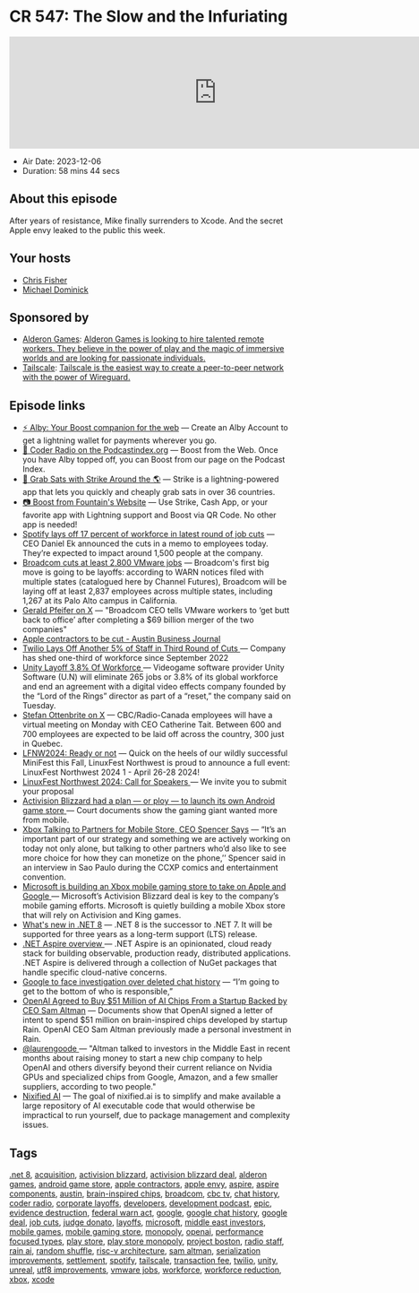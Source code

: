 # CR 547: The Slow and the Infuriating

<iframe src="https://player.fireside.fm/v2/MLf2ZzhC+SCej-n0C?theme=dark" width="740" height="200" frameborder="0" scrolling="no"></iframe>

* Air Date: 2023-12-06
* Duration: 58 mins 44 secs

## About this episode

After years of resistance, Mike finally surrenders to Xcode. And the secret Apple envy leaked to the public this week.

## Your hosts
* [Chris Fisher](https://coder.show/hosts/chrislas)
* [Michael Dominick](https://coder.show/hosts/michael)

## Sponsored by

  * [Alderon Games](https://alderon.games/coder): [Alderon Games is looking to hire talented remote workers. They believe in the power of play and the magic of immersive worlds and are looking for passionate individuals.](https://alderon.games/coder)
  * [Tailscale](https://tailscale.com/coder): [Tailscale is the easiest way to create a peer-to-peer network with the power of Wireguard. ](https://tailscale.com/coder)



## Episode links

  * [⚡ Alby: Your Boost companion for the web](https://getalby.com/ "⚡ Alby: Your Boost companion for the web") — Create an Alby Account to get a lightning wallet for payments wherever you go. 
  * [🎉 Coder Radio on the Podcastindex.org](https://podcastindex.org/podcast/487548 "🎉 Coder Radio on the Podcastindex.org") — Boost from the Web. Once you have Alby topped off, you can Boost from our page on the Podcast Index.
  * [🔌 Grab Sats with Strike Around the 🌎](https://strike.me/download/ "🔌 Grab Sats with Strike Around the 🌎") — Strike is a lightning-powered app that lets you quickly and cheaply grab sats in over 36 countries. 
  * [📷 Boost from Fountain's Website](https://www.fountain.fm/show/OWdse4h3MzNbS8Og5RJk "📷 Boost from Fountain's Website") — Use Strike, Cash App, or your favorite app with Lightning support and Boost via QR Code. No other app is needed! 
  * [Spotify lays off 17 percent of workforce in latest round of job cuts](https://www.theverge.com/2023/12/4/23987335/spotify-layoffs-17-percent-profitability-cost-cutting "Spotify lays off 17 percent of workforce in latest round of job cuts") — CEO Daniel Ek announced the cuts in a memo to employees today. They’re expected to impact around 1,500 people at the company. 
  * [Broadcom cuts at least 2,800 VMware jobs](https://arstechnica.com/information-technology/2023/12/broadcom-cuts-at-least-2800-vmware-jobs-following-69-billion-acquisition/ "Broadcom cuts at least 2,800 VMware jobs") — Broadcom's first big move is going to be layoffs: according to WARN notices filed with multiple states (catalogued here by Channel Futures), Broadcom will be laying off at least 2,837 employees across multiple states, including 1,267 at its Palo Alto campus in California.
  * [Gerald Pfeifer on X](https://twitter.com/GeraldPfeifer/status/1731703256454250629 "Gerald Pfeifer on X") — "Broadcom CEO tells VMware workers to ‘get butt back to office’ after completing a $69 billion merger of the two companies"
  * [Apple contractors to be cut - Austin Business Journal](https://www.bizjournals.com/austin/news/2023/11/30/cognizant-technology-solutions-layoffs-apple.html "Apple contractors to be cut - Austin Business Journal")
  * [Twilio Lays Off Another 5% of Staff in Third Round of Cuts ](https://www.bloomberg.com/news/articles/2023-12-04/twilio-to-cut-another-5-of-workforce-in-third-round-of-layoffs "Twilio Lays Off Another 5% of Staff in Third Round of Cuts ") — Company has shed one-third of workforce since September 2022
  * [Unity Layoff 3.8% Of Workforce ](https://gamefromscratch.com/unity-layoff-3-8-of-workforce-weta-digital-closed/ "Unity Layoff 3.8% Of Workforce ") — Videogame software provider Unity Software (U.N) will eliminate 265 jobs or 3.8% of its global workforce and end an agreement with a digital video effects company founded by the “Lord of the Rings” director as part of a “reset,” the company said on Tuesday.
  * [Stefan Ottenbrite on X](https://twitter.com/StefanM411/status/1731491851234955642 "Stefan Ottenbrite on X") — CBC/Radio-Canada employees will have a virtual meeting on Monday with CEO Catherine Tait. Between 600 and 700 employees are expected to be laid off across the country, 300 just in Quebec. 
  * [LFNW2024: Ready or not](https://discuss.lfnw.org/t/lfnw2024-ready-or-not/698 "LFNW2024: Ready or not") — Quick on the heels of our wildly successful MiniFest this Fall, LinuxFest Northwest is proud to announce a full event: LinuxFest Northwest 2024 1 - April 26-28 2024!
  * [LinuxFest Northwest 2024: Call for Speakers ](https://sessionize.com/lfnw2024 "LinuxFest Northwest 2024: Call for Speakers ") — We invite you to submit your proposal 
  * [Activision Blizzard had a plan — or ploy — to launch its own Android game store ](https://www.theverge.com/23981939/activision-blizzard-king-project-boston-android-app-store-games-candy-crush "Activision Blizzard had a plan — or ploy — to launch its own Android game store ") — Court documents show the gaming giant wanted more from mobile.
  * [Xbox Talking to Partners for Mobile Store, CEO Spencer Says](https://www.bnnbloomberg.ca/xbox-talking-to-partners-for-mobile-store-ceo-spencer-says-1.2005610 "Xbox Talking to Partners for Mobile Store, CEO Spencer Says") — “It’s an important part of our strategy and something we are actively working on today not only alone, but talking to other partners who’d also like to see more choice for how they can monetize on the phone,’’ Spencer said in an interview in Sao Paulo during the CCXP comics and entertainment convention. 
  * [Microsoft is building an Xbox mobile gaming store to take on Apple and Google ](https://www.theverge.com/2022/10/19/23411972/microsoft-xbox-mobile-store-games "Microsoft is building an Xbox mobile gaming store to take on Apple and Google ") — Microsoft’s Activision Blizzard deal is key to the company’s mobile gaming efforts. Microsoft is quietly building a mobile Xbox store that will rely on Activision and King games.
  * [What's new in .NET 8](https://learn.microsoft.com/en-us/dotnet/core/whats-new/dotnet-8 "What's new in .NET 8") — .NET 8 is the successor to .NET 7. It will be supported for three years as a long-term support (LTS) release.
  * [.NET Aspire overview ](https://learn.microsoft.com/en-us/dotnet/aspire/get-started/aspire-overview ".NET Aspire overview ") — .NET Aspire is an opinionated, cloud ready stack for building observable, production ready, distributed applications.​ .NET Aspire is delivered through a collection of NuGet packages that handle specific cloud-native concerns.
  * [Google to face investigation over deleted chat history](https://www.androidheadlines.com/2023/12/google-to-face-investigation-over-deleted-chat-history.html "Google to face investigation over deleted chat history") — “I’m going to get to the bottom of who is responsible,”
  * [OpenAI Agreed to Buy $51 Million of AI Chips From a Startup Backed by CEO Sam Altman](https://www.wired.com/story/openai-buy-ai-chips-startup-sam-altman/ "OpenAI Agreed to Buy $51 Million of AI Chips From a Startup Backed by CEO Sam Altman") — Documents show that OpenAI signed a letter of intent to spend $51 million on brain-inspired chips developed by startup Rain. OpenAI CEO Sam Altman previously made a personal investment in Rain.
  * [@laurengoode ](https://www.threads.net/@laurengoode/post/C0Z3zq1SImz "@laurengoode ") — "Altman talked to investors in the Middle East in recent months about raising money to start a new chip company to help OpenAI and others diversify beyond their current reliance on Nvidia GPUs and specialized chips from Google, Amazon, and a few smaller suppliers, according to two people."
  * [Nixified AI](https://nixified.ai/ "Nixified AI") — The goal of nixified.ai is to simplify and make available a large repository of AI executable code that would otherwise be impractical to run yourself, due to package management and complexity issues.



## Tags

[.net 8](https://coder.show/tags/.net%208), [acquisition](https://coder.show/tags/acquisition), [activision blizzard](https://coder.show/tags/activision%20blizzard), [activision blizzard deal](https://coder.show/tags/activision%20blizzard%20deal), [alderon games](https://coder.show/tags/alderon%20games), [android game store](https://coder.show/tags/android%20game%20store), [apple contractors](https://coder.show/tags/apple%20contractors), [apple envy](https://coder.show/tags/apple%20envy), [aspire](https://coder.show/tags/aspire), [aspire components](https://coder.show/tags/aspire%20components), [austin](https://coder.show/tags/austin), [brain-inspired chips](https://coder.show/tags/brain-inspired%20chips), [broadcom](https://coder.show/tags/broadcom), [cbc tv](https://coder.show/tags/cbc%20tv), [chat history](https://coder.show/tags/chat%20history), [coder radio](https://coder.show/tags/coder%20radio), [corporate layoffs](https://coder.show/tags/corporate%20layoffs), [developers](https://coder.show/tags/developers), [development podcast](https://coder.show/tags/development%20podcast), [epic](https://coder.show/tags/epic), [evidence destruction](https://coder.show/tags/evidence%20destruction), [federal warn act](https://coder.show/tags/federal%20warn%20act), [google](https://coder.show/tags/google), [google chat history](https://coder.show/tags/google%20chat%20history), [google deal](https://coder.show/tags/google%20deal), [job cuts](https://coder.show/tags/job%20cuts), [judge donato](https://coder.show/tags/judge%20donato), [layoffs](https://coder.show/tags/layoffs), [microsoft](https://coder.show/tags/microsoft), [middle east investors](https://coder.show/tags/middle%20east%20investors), [mobile games](https://coder.show/tags/mobile%20games), [mobile gaming store](https://coder.show/tags/mobile%20gaming%20store), [monopoly](https://coder.show/tags/monopoly), [openai](https://coder.show/tags/openai), [performance focused types](https://coder.show/tags/performance%20focused%20types), [play store](https://coder.show/tags/play%20store), [play store monopoly](https://coder.show/tags/play%20store%20monopoly), [project boston](https://coder.show/tags/project%20boston), [radio staff](https://coder.show/tags/radio%20staff), [rain ai](https://coder.show/tags/rain%20ai), [random shuffle](https://coder.show/tags/random%20shuffle), [risc-v architecture](https://coder.show/tags/risc-v%20architecture), [sam altman](https://coder.show/tags/sam%20altman), [serialization improvements](https://coder.show/tags/serialization%20improvements), [settlement](https://coder.show/tags/settlement), [spotify](https://coder.show/tags/spotify), [tailscale](https://coder.show/tags/tailscale), [transaction fee](https://coder.show/tags/transaction%20fee), [twilio](https://coder.show/tags/twilio), [unity](https://coder.show/tags/unity), [unreal](https://coder.show/tags/unreal), [utf8 improvements](https://coder.show/tags/utf8%20improvements), [vmware jobs](https://coder.show/tags/vmware%20jobs), [workforce](https://coder.show/tags/workforce), [workforce reduction](https://coder.show/tags/workforce%20reduction), [xbox](https://coder.show/tags/xbox), [xcode](https://coder.show/tags/xcode)